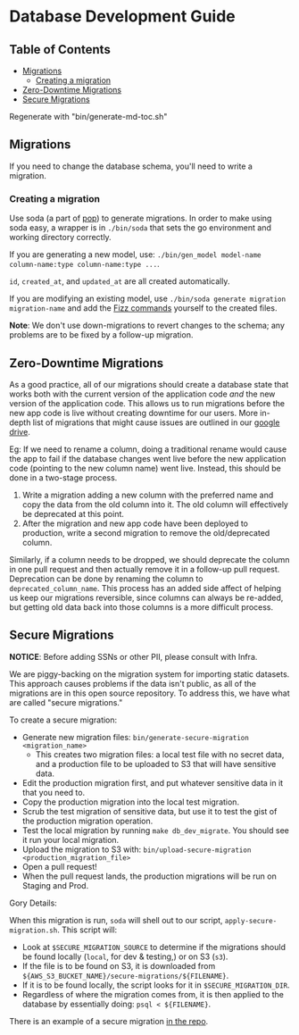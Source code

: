 # Database Development Guide

## Table of Contents

<!-- Table of Contents auto-generated with `bin/generate-md-toc.sh` -->

<!-- toc -->

* [Migrations](#migrations)
  * [Creating a migration](#creating-a-migration)
* [Zero-Downtime Migrations](#zero-downtime-migrations)
* [Secure Migrations](#secure-migrations)

Regenerate with "bin/generate-md-toc.sh"

<!-- tocstop -->

## Migrations

If you need to change the database schema, you'll need to write a migration.

### Creating a migration

Use soda (a part of [pop](https://github.com/gobuffalo/pop/)) to generate migrations. In order to make using soda easy, a wrapper is in `./bin/soda` that sets the go environment and working directory correctly.

If you are generating a new model, use: `./bin/gen_model model-name column-name:type column-name:type ...`.

`id`, `created_at`, and `updated_at` are all created automatically.

If you are modifying an existing model, use `./bin/soda generate migration migration-name` and add the [Fizz commands](https://github.com/gobuffalo/fizz) yourself to the created files.

**Note**: We don't use down-migrations to revert changes to the schema; any problems are to be fixed by a follow-up migration.

## Zero-Downtime Migrations

As a good practice, all of our migrations should create a database state that works both with the current version of the application code _and_ the new version of the application code. This allows us to run migrations before the new app code is live without creating downtime for our users. More in-depth list of migrations that might cause issues are outlined in our [google drive](https://docs.google.com/document/d/1ht57qz1ut--fqTQdLKbCqbZO_f_S0UoVSIyO6Bg-wJw).

Eg: If we need to rename a column, doing a traditional rename would cause the app to fail if the database changes went live before the new application code (pointing to the new column name) went live. Instead, this should be done in a two-stage process.

1. Write a migration adding a new column with the preferred name and copy the data from the old column into it. The old column will effectively be deprecated at this point.
2. After the migration and new app code have been deployed to production, write a second migration to remove the old/deprecated column.

Similarly, if a column needs to be dropped, we should deprecate the column in one pull request and then actually remove it in a follow-up pull request. Deprecation can be done by renaming the column to `deprecated_column_name`. This process has an added side affect of helping us keep our migrations reversible, since columns can always be re-added, but getting old data back into those columns is a more difficult process.

## Secure Migrations

**NOTICE**: Before adding SSNs or other PII, please consult with Infra.

We are piggy-backing on the migration system for importing static datasets. This approach causes problems if the data isn't public, as all of the migrations are in this open source repository. To address this, we have what are called "secure migrations."

To create a secure migration:

* Generate new migration files: `bin/generate-secure-migration <migration_name>`
  * This creates two migration files: a local test file with no secret data, and a production file to be uploaded to S3 that will have sensitive data.
* Edit the production migration first, and put whatever sensitive data in it that you need to.
* Copy the production migration into the local test migration.
* Scrub the test migration of sensitive data, but use it to test the gist of the production migration operation.
* Test the local migration by running `make db_dev_migrate`. You should see it run your local migration.
* Upload the migration to S3 with: `bin/upload-secure-migration <production_migration_file>`
* Open a pull request!
* When the pull request lands, the production migrations will be run on Staging and Prod.

Gory Details:

When this migration is run, `soda` will shell out to our script, `apply-secure-migration.sh`. This script will:

* Look at `$SECURE_MIGRATION_SOURCE` to determine if the migrations should be found locally (`local`, for dev & testing,) or on S3 (`s3`).
* If the file is to be found on S3, it is downloaded from `${AWS_S3_BUCKET_NAME}/secure-migrations/${FILENAME}`.
* If it is to be found locally, the script looks for it in `$SECURE_MIGRATION_DIR`.
* Regardless of where the migration comes from, it is then applied to the database by essentially doing: `psql < ${FILENAME}`.

There is an example of a secure migration [in the repo](https://github.com/transcom/mymove/blob/master/migrations/20180424010930_test_secure_migrations.up.fizz).
